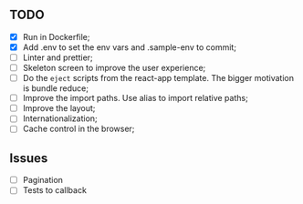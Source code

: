 ## TODO
- [x] Run in Dockerfile;
- [x] Add .env to set the env vars and .sample-env to commit;
- [ ] Linter and prettier;
- [ ] Skeleton screen to improve the user experience;
- [ ] Do the `eject` scripts from the react-app template. The bigger motivation is bundle reduce;
- [ ] Improve the import paths. Use alias to import relative paths;
- [ ] Improve the layout;
- [ ] Internationalization;
- [ ] Cache control in the browser;

## Issues
- [ ] Pagination
- [ ] Tests to callback
